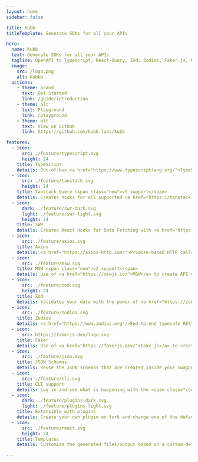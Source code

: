 ```yaml
---
layout: home
sidebar: false

title: Kubb
titleTemplate: Generate SDKs for all your APIs

hero:
  name: Kubb
  text: Generate SDKs for all your APIs
  tagline: OpenAPI to TypeScript, React-Query, Zod, Zodios, Faker.js, MSW and Axios.
  image:
    src: /logo.png
    alt: Kubbb
  actions:
    - theme: brand
      text: Get Started
      link: /guide/introduction
    - theme: alt
      text: Playground
      link: /playground
    - theme: alt
      text: View on GitHub
      link: https://github.com/kubb-labs/kubb

features:
  - icon:
      src: ./feature/typescript.svg
      height: 24
    title: TypeScript
    details: Out-of-box <a href="https://www.typescriptlang.org/">TypeScript</a> (with JSDoc) support. <div class="learn-more"><a href="/plugins/swagger-ts">Learn more</a></div>
  - icon:
      src: ./feature/tanstack.svg
      height: 24
    title: Tanstack Query <span class="new">v5 support</span>
    details: Creates hooks for all supported <a href="https://tanstack.com/query/latest">Tanstack-Query</a> frameworks (React, Solid, Svelte, Vue). <div class="learn-more"><a href="/plugins/swagger-tanstack-query">Learn more</a></div>
  - icon:
      dark: ./feature/swr-dark.svg
      light: ./feature/swr-light.svg
      height: 24
    title: SWR
    details: Creates React Hooks for Data Fetching with <a href="https://swr.vercel.app/">SWR</a>. <div class="learn-more"><a href="/plugins/swagger-swr">Learn more</a></div>
  - icon:
      src: ./feature/axios.svg
    title: Axios
    details: <a href="https://axios-http.com/">Promise-based HTTP calls</a> with a custom Client to set baseURL, headers, ... options. <div class="learn-more"><a href="/plugins/swagger-client/">Learn more</a></div>
  - icon:
      src: ./feature/msw.svg
    title: MSW <span class="new">v2 support</span>
    details: Use of <a href="https://mswjs.io/">MSW</a> to create API mocks based on faker data. <div class="learn-more"><a href="/plugins/swagger-msw">Learn more</a></div>
  - icon:
      src: ./feature/zod.svg
      height: 24
    title: Zod
    details: Validates your data with the power of <a href="https://zod.dev/">Zod</a> schemas. <div class="learn-more"><a href="/plugins/swagger-zod">Learn more</a></div>
  - icon:
      src: ./feature/zodios.svg
    title: Zodios
    details: <a href="https://www.zodios.org"/>End-to-end typesafe REST API toolbox</a> created based on our <a href="https://zod.dev/">Zod</a> plugin. <div class="learn-more"><a href="/plugins/swagger-zodios">Learn more</a></div>
  - icon:
      src: https://fakerjs.dev/logo.svg
    title: Faker
    details: Use of <a href="https://fakerjs.dev/">Fake.js</a> to create mock data that can be used to create fake API calls. <div class="learn-more"><a href="/plugins/swagger-faker">Learn more</a></div>
  - icon:
      src: ./feature/json.svg
    title: JSON Schemas
    details: Reuse the JSON schemas that are created inside your Swagger/OpenAPI file. <div class="learn-more"><a href="/plugins/swagger">Learn more</a></div>
  - icon:
      src: ./feature/cli.svg
    title: CLI support
    details: Log in and see what is happening with the <span class="code">Kubb</span> CLI command. <div class="learn-more"><a href="/plugins/cli">Learn more</a></div>
  - icon:
      dark: ./feature/plugins-dark.svg
      light: ./feature/plugins-light.svg
    title: Extensible with plugins
    details: Create your own plugin or fork and change one of the default plugins with your flavor(without a Kubb fork). <div class="learn-more"><a href="/plugins/overview">Learn more</a></div>
  - icon:
      src: ./feature/react.svg
      height: 24
    title: Templates
    details: Customize the generated files/output based on a custom-defined JSX(React) template. <div class="learn-more"><a href="/reference/templates">Learn more</a></div>

---
```

